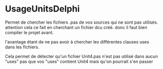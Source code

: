# UsageUnitsDelphi

Permet de chercher les fichiers .pas de vos sources qui ne sont pas utilisés.
attention cela ce fait en cherchant un fichier dcu créé. donc il faut bien compiler le projet avant.

l'avantage étant de ne pas avoir à chercher les différentes clauses uses dans les fichiers.

Cela permet de détecter qu'un fichier Unit4.pas n'est pas utilisé dans aucun "uses"
pas que vos "uses" contient Unit4 mais qu'on pourrait s'en passer
